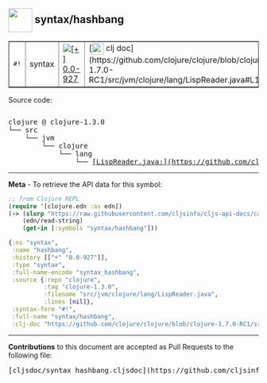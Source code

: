 ## <img width="48px" valign="middle" src="http://i.imgur.com/Hi20huC.png"> syntax/hashbang

 <table border="1">
<tr>
<td><samp>#!</samp></td>
<td>syntax</td>
<td><a href="https://github.com/cljsinfo/cljs-api-docs/tree/0.0-927"><img valign="middle" alt="[+] 0.0-927" src="https://img.shields.io/badge/+-0.0--927-lightgrey.svg"></a> </td>
<td>
[<img height="24px" valign="middle" src="http://i.imgur.com/1GjPKvB.png"> clj doc](https://github.com/clojure/clojure/blob/clojure-1.7.0-RC1/src/jvm/clojure/lang/LispReader.java#L114)
</td>
</tr>
</table>






Source code:

```clj

```

 <pre>
clojure @ clojure-1.3.0
└── src
    └── jvm
        └── clojure
            └── lang
                └── <ins>[LispReader.java:](https://github.com/clojure/clojure/blob/clojure-1.3.0/src/jvm/clojure/lang/LispReader.java#L)</ins>
</pre>


---

__Meta__ - To retrieve the API data for this symbol:

```clj
;; from Clojure REPL
(require '[clojure.edn :as edn])
(-> (slurp "https://raw.githubusercontent.com/cljsinfo/cljs-api-docs/catalog/cljs-api.edn")
    (edn/read-string)
    (get-in [:symbols "syntax/hashbang"]))
```

```clj
{:ns "syntax",
 :name "hashbang",
 :history [["+" "0.0-927"]],
 :type "syntax",
 :full-name-encode "syntax_hashbang",
 :source {:repo "clojure",
          :tag "clojure-1.3.0",
          :filename "src/jvm/clojure/lang/LispReader.java",
          :lines [nil]},
 :syntax-form "#!",
 :full-name "syntax/hashbang",
 :clj-doc "https://github.com/clojure/clojure/blob/clojure-1.7.0-RC1/src/jvm/clojure/lang/LispReader.java#L114"}

```

---

__Contributions__ to this document are accepted as Pull Requests to the following file:

 <pre>
[cljsdoc/syntax_hashbang.cljsdoc](https://github.com/cljsinfo/cljs-api-docs/blob/master/cljsdoc/syntax_hashbang.cljsdoc)
</pre>

